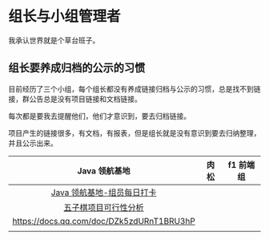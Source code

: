 # 组长与小组管理者

我承认世界就是个草台班子。

## 组长要养成归档的公示的习惯

目前经历了三个小组，每个组长都没有养成链接归档与公示的习惯，总是找不到链接，群公告总是没有项目链接和文档链接。

每次都是要我去提醒他们，他们才意识到，要去归档链接。

项目产生的链接很多，有文档，有报表，但是组长就是没有意识到要去归纳整理，并且公示出来。

|                                    Java 领航基地                                     | 肉松 | f1 前端组 |
| :----------------------------------------------------------------------------------: | :--: | :-------: |
| [Java 领航基地-组员每日打卡](https://docs.qq.com/sheet/DZGdRbHJrdEhTdlJE?tab=BB08J2) |      |
|          [五子棋项目可行性分析](https://docs.qq.com/doc/DRU5LWEJ3ZFZFcWto)           |      |           |
|                      https://docs.qq.com/doc/DZk5zdURnT1BRU3hP                       |      |           |
|                                                                                      |      |           |

